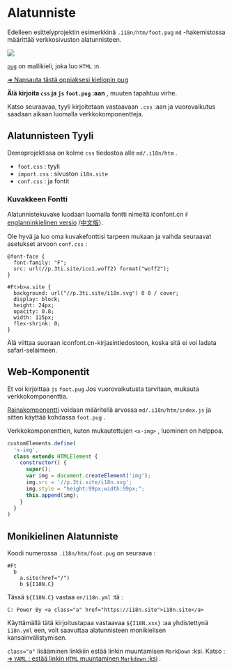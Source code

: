 # Alatunniste

Edelleen esittelyprojektin esimerkkinä `.i18n/htm/foot.pug` `md` -hakemistossa määrittää verkkosivuston alatunnisteen.

![](https://p.3ti.site/1721286077.avif)

[`pug`](https://pugjs.org) on mallikieli, joka luo `HTML` :n.

[➔ Napsauta tästä oppiaksesi kieliopin pug](https://pugjs.org)

**Älä kirjoita `css` ja `js` `foot.pug` :aan** , muuten tapahtuu virhe.

Katso seuraavaa, tyyli kirjoitetaan vastaavaan `.css` :aan ja vuorovaikutus saadaan aikaan luomalla verkkokomponentteja.

## Alatunnisteen Tyyli

Demoprojektissa on kolme `css` tiedostoa alle `md/.i18n/htm` .

* `foot.css` : tyyli
* `import.css` : sivuston `i18n.site`
* `conf.css` : ja fontit

### Kuvakkeen Fontti

Alatunnistekuvake luodaan luomalla fontti nimeltä iconfont.cn `F` [englanninkielinen versio](https://www.iconfont.cn/?lang=en-us) /[中文版](https://www.iconfont.cn/?lang=zh)).

Ole hyvä ja luo oma kuvakefonttisi tarpeen mukaan ja vaihda seuraavat asetukset arvoon `conf.css` :

```
@font-face {
  font-family: "F";
  src: url(//p.3ti.site/ico1.woff2) format("woff2");
}

#Ft>b>a.site {
  background: url("//p.3ti.site/i18n.svg") 0 0 / cover;
  display: block;
  height: 24px;
  opacity: 0.8;
  width: 115px;
  flex-shrink: 0;
}
```

Älä viittaa suoraan iconfont.cn-kirjasintiedostoon, koska sitä ei voi ladata safari-selaimeen.

## Web-Komponentit

Et voi kirjoittaa `js` `foot.pug` Jos vuorovaikutusta tarvitaan, mukauta verkkokomponenttia.

[Rainakomponentti](https://www.freecodecamp.org/news/build-your-first-web-component/) voidaan määritellä arvossa `md/.i18n/htm/index.js` ja sitten käyttää kohdassa `foot.pug` .

Verkkokomponenttien, kuten mukautettujen `<x-img>` , luominen on helppoa.

```js
customElements.define(
  'x-img',
  class extends HTMLElement {
    constructor() {
      super();
      var img = document.createElement('img');
      img.src = '//p.3ti.site/i18n.svg';
      img.style = "height:99px;width:99px;";
      this.append(img);
    }
  }
)
```

## Monikielinen Alatunniste

Koodi numerossa `.i18n/htm/foot.pug` on seuraava :

```
#Ft
  b
    a.site(href="/")
    b ${I18N.C}
```

Tässä `${I18N.C}` vastaa `en/i18n.yml` :tä :

```
C: Power By <a class="a" href="https://i18n.site">i18n.site</a>
```

Käyttämällä tätä kirjoitustapaa vastaavaa `${I18N.xxx}` :aa yhdistettynä `i18n.yml` een, voit saavuttaa alatunnisteen monikielisen kansainvälistymisen.

`class="a"` lisääminen linkkiin estää linkin muuntamisen `MarkDown` :ksi. Katso :
 [➔ `YAML` : estää linkin `HTML` muuntaminen `Markdown` :ksi](/i18/qa#H2) .